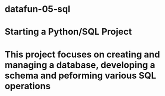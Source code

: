 # datafun-05-sql
# Starting a Python/SQL Project
# This project focuses on creating and managing a database, developing a schema and peforming various SQL operations
